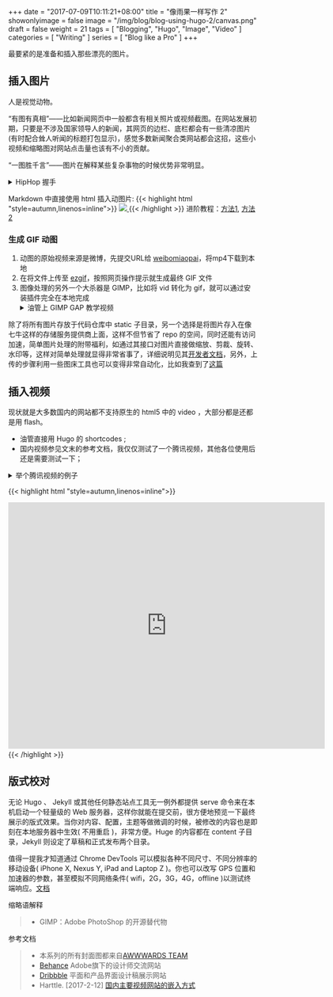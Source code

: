 +++
date = "2017-07-09T10:11:21+08:00"
title = "像雨果一样写作 2"
showonlyimage = false
image = "/img/blog/blog-using-hugo-2/canvas.png"
draft = false
weight = 21
tags = [ "Blogging", "Hugo", "Image", "Video" ]
categories = [ "Writing" ]
series = [ "Blog like a Pro" ]
+++

最要紧的是准备和插入那些漂亮的图片。
<!--more-->

## 插入图片

人是视觉动物。

“有图有真相”——比如新闻网页中一般都含有相关照片或视频截图。在网站发展初期，只要是不涉及国家领导人的新闻，其网页的边栏、底栏都会有一些清凉图片(有时配合耸人听闻的标题打包显示)，感觉多数新闻聚合类网站都会这招，这些小视频和缩略图对网站点击量也该有不小的贡献。

“一图胜千言”——图片在解释某些复杂事物的时候优势非常明显。

<details>
  <summary>HipHop 握手</summary>
  <a href="https://zh.wikipedia.org/wiki/%E8%B7%AF%E4%BA%BA%E8%B6%85%E8%83%BD100"><img alt="how hiphop shake hands"  src="/img/blog/blog-using-hugo-2/shake-hand.gif"
  class="img-responsive" ></a>
</details>

Markdown 中直接使用 html 插入动图片:
{{< highlight html "style=autumn,linenos=inline">}}
<a href="https://zh.wikipedia.org/wiki/路人超能100">
  <img src="gifname" class="img-responsive" >
</a>
{{< /highlight >}}
进阶教程：[方法1](http://www.ebadf.net/2016/10/19/centering-images-in-hugo/),
[方法2](https://www.adamwills.io/blog/responsive-images-hugo/)

### 生成 GIF 动图

1. 动图的原始视频来源是微博，先提交URL给 [weibomiaopai](https://weibomiaopai.com/download-video-parser.php)，将mp4下载到本地  
2. 在将文件上传至 [ezgif](https://ezgif.com/)，按照网页操作提示就生成最终 GIF 文件
3. 图像处理的另外一个大杀器是 GIMP，比如将 vid 转化为 gif，就可以通过安装插件完全在本地完成
    <details>
      <summary>油管上 GIMP GAP 教学视频</summary>
        {{< youtube -sZYGwfcJ3A >}}
    </details>

除了将所有图片存放于代码仓库中 static 子目录，另一个选择是将图片存入在像七牛这样的存储服务提供商上面，这样不但节省了 repo 的空间，同时还能有访问加速，简单图片处理的附带福利，如通过其接口对图片直接做缩放、剪裁、旋转、水印等，这样对简单处理就显得非常省事了，详细说明见其[开发者文档](https://developer.qiniu.com/dora/manual/3683/img-directions-for-use)，另外，上传的步骤利用一些图床工具也可以变得非常自动化，比如我查到了[这篇](https://www.slahser.com/2016/05/31/%E5%9B%BE%E5%BA%8A%E5%B7%A5%E5%85%B7iPic%E5%AE%89%E5%88%A9/)

## 插入视频

现状就是大多数国内的网站都不支持原生的 html5 中的 video  ，大部分都是还都是用 flash。

- 油管直接用 Hugo 的 shortcodes ;
- 国内视频参见文末的参考文档，我仅仅测试了一个腾讯视频，其他各位使用后还是需要测试一下；

<details>
  <summary>举个腾讯视频的例子</summary>
  <div class="embed-responsive embed-responsive-4by3">
    <iframe class="embed-responsive-item"
    frameborder="0" width="640" height="498" src="https://v.qq.com/iframe/player.html?vid=k0353qun5ey&tiny=0&auto=0" allowfullscreen></iframe>
  </div>
</details>

{{< highlight html "style=autumn,linenos=inline">}}
<div class="embed-responsive embed-responsive-4by3">
  <iframe
    class="embed-responsive-item"
    frameborder="0"
    width="640" height="498"
    src="https://v.qq.com/iframe/player.html?vid=k0353qun5ey&tiny=0&auto=0"
    allowfullscreen>
  </iframe>
</div>
{{< /highlight >}}

## 版式校对

无论 Hugo 、 Jekyll 或其他任何静态站点工具无一例外都提供 serve 命令来在本机启动一个轻量级的 Web 服务器，这样你就能在提交前，很方便地预览一下最终展示的版式效果。当你对内容、配置，主题等做微调的时候，被修改的内容也是即刻在本地服务器中生效( 不用重启 )，非常方便。Huge 的内容都在 content 子目录，Jekyll 则设定了草稿和正式发布两个目录。

值得一提我才知道通过 Chrome DevTools 可以模拟各种不同尺寸、不同分辨率的移动设备( iPhone X, Nexus Y, iPad and Laptop Z )。你也可以改写 GPS 位置和加速器的参数，甚至模拟不同网络条件( wifi，2G，3G，4G，offline )以测试终端响应。[文档](https://developers.google.com/web/tools/chrome-devtools/device-mode/)

缩略语解释
> - GIMP：Adobe PhotoShop 的开源替代物

参考文档

> - 本系列的所有封面图都来自[AWWWARDS TEAM](https://www.awwwards.com/freebie-realistic-vector-pack-of-desktop-elements.html)
> - [Behance](https://www.behance.net) Adobe旗下的设计师交流网站
> - [Dribbble](https://dribbble.com/) 平面和产品界面设计稿展示网站
> - Harttle. [2017-2-12] [国内主要视频网站的嵌入方式](http://harttle.com/2017/02/12/embeding-video-sites.html)
